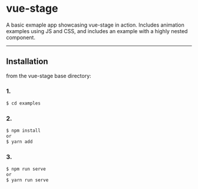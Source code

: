 # vue-stage

A basic exmaple app showcasing vue-stage in action. Includes animation examples using JS and CSS, and includes an example with a highly nested component. 

---

## Installation

from the vue-stage base directory:

### 1.
```sh
$ cd examples
```

### 2. 
```sh
$ npm install
or
$ yarn add
``` 

### 3. 
```sh
$ npm run serve
or 
$ yarn run serve
```
